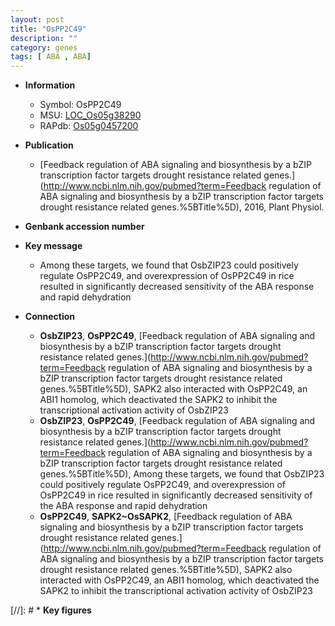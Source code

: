 ```yaml
---
layout: post
title: "OsPP2C49"
description: ""
category: genes
tags: [ ABA , ABA]
---
```


* **Information**  
    + Symbol: OsPP2C49  
    + MSU: [LOC_Os05g38290](http://rice.plantbiology.msu.edu/cgi-bin/ORF_infopage.cgi?orf=LOC_Os05g38290)  
    + RAPdb: [Os05g0457200](http://rapdb.dna.affrc.go.jp/viewer/gbrowse_details/irgsp1?name=Os05g0457200)  

* **Publication**  
    + [Feedback regulation of ABA signaling and biosynthesis by a bZIP transcription factor targets drought resistance related genes.](http://www.ncbi.nlm.nih.gov/pubmed?term=Feedback regulation of ABA signaling and biosynthesis by a bZIP transcription factor targets drought resistance related genes.%5BTitle%5D), 2016, Plant Physiol.

* **Genbank accession number**  

* **Key message**  
    + Among these targets, we found that OsbZIP23 could positively regulate OsPP2C49, and overexpression of OsPP2C49 in rice resulted in significantly decreased sensitivity of the ABA response and rapid dehydration

* **Connection**  
    + __OsbZIP23__, __OsPP2C49__, [Feedback regulation of ABA signaling and biosynthesis by a bZIP transcription factor targets drought resistance related genes.](http://www.ncbi.nlm.nih.gov/pubmed?term=Feedback regulation of ABA signaling and biosynthesis by a bZIP transcription factor targets drought resistance related genes.%5BTitle%5D), SAPK2 also interacted with OsPP2C49, an ABI1 homolog, which deactivated the SAPK2 to inhibit the transcriptional activation activity of OsbZIP23
    + __OsbZIP23__, __OsPP2C49__, [Feedback regulation of ABA signaling and biosynthesis by a bZIP transcription factor targets drought resistance related genes.](http://www.ncbi.nlm.nih.gov/pubmed?term=Feedback regulation of ABA signaling and biosynthesis by a bZIP transcription factor targets drought resistance related genes.%5BTitle%5D), Among these targets, we found that OsbZIP23 could positively regulate OsPP2C49, and overexpression of OsPP2C49 in rice resulted in significantly decreased sensitivity of the ABA response and rapid dehydration
    + __OsPP2C49__, __SAPK2~OsSAPK2__, [Feedback regulation of ABA signaling and biosynthesis by a bZIP transcription factor targets drought resistance related genes.](http://www.ncbi.nlm.nih.gov/pubmed?term=Feedback regulation of ABA signaling and biosynthesis by a bZIP transcription factor targets drought resistance related genes.%5BTitle%5D), SAPK2 also interacted with OsPP2C49, an ABI1 homolog, which deactivated the SAPK2 to inhibit the transcriptional activation activity of OsbZIP23

[//]: # * **Key figures**  


